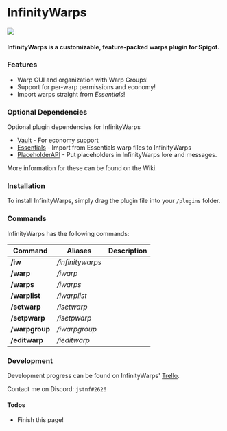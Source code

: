# InfinityWarps
<img src="https://i.imgur.com/d3yXEg0.png"></img>
#### InfinityWarps is a customizable, feature-packed warps plugin for Spigot.

### Features
  - Warp GUI and organization with Warp Groups!
  - Support for per-warp permissions and economy!
  - Import warps straight from *Essentials*!

### Optional Dependencies
Optional plugin dependencies for InfinityWarps

* [Vault] - For economy support
* [Essentials] - Import from Essentials warp files to InfinityWarps
* [PlaceholderAPI] - Put placeholders in InfinityWarps lore and messages.

More information for these can be found on the Wiki.

### Installation
To install InfinityWarps, simply drag the plugin file into your `/plugins` folder.

### Commands
InfinityWarps has the following commands:

| Command | Aliases | Description |
| ------ | ------ | ------ |
| **/iw** | */infinitywarps* | |
| **/warp** | */iwarp* | |
| **/warps** | */iwarps* | |
| **/warplist** | */iwarplist* | |
| **/setwarp** | */isetwarp* | |
| **/setpwarp** | */isetpwarp* | |
| **/warpgroup** | */iwarpgroup* | |
| **/editwarp** | */ieditwarp* | |


### Development
Development progress can be found on InfinityWarps' [Trello].

Contact me on Discord:
`jstnf#2626`

#### Todos
 - Finish this page!

   [Essentials]: <>
   [Vault]: <>
   [PlaceholderAPI]: <>
   [Trello]: <>

